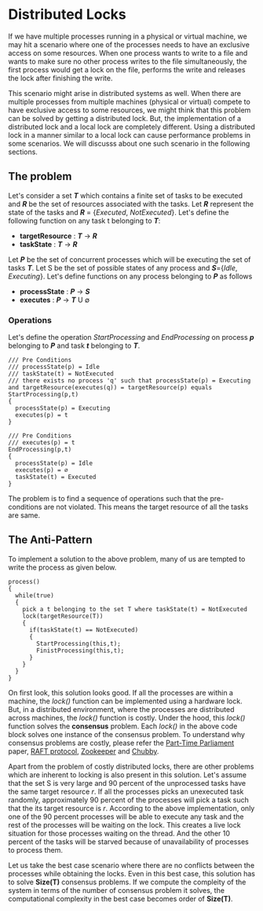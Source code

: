 # Distributed Locks
If we have multiple processes running in a physical or virtual machine, we may hit a scenario where one of the processes needs to have an exclusive access on some resources. When one process wants to write to a file and wants to make sure no other process writes to the file simultaneously, the first process would get a lock on the file, performs the write and releases the lock after finishing the write. 

This scenario might arise in distributed systems as well. When there are multiple processes from multiple machines (physical or virtual) compete to have exclusive access to some resources, we might think that this problem can be solved by getting a distributed lock. But, the implementation of a distributed lock and a local lock are completely different. Using a distributed lock in a manner similar to a local lock can cause performance problems in some scenarios. We will discusss about one such scenario in the following sections.

## The problem
Let's consider a set ***T*** which contains a finite set of tasks to be executed and ***R*** be the set of resources associated with the tasks. Let ***R*** represent the state of the tasks and ***R*** = {*Executed*, *NotExecuted*}. Let's define the following function on any task t belonging to ***T***:
  - **targetResource** : ***T*** -> ***R***
  - **taskState** : ***T*** -> ***R***
  
Let ***P*** be the set of concurrent processes which will be executing the set of tasks ***T***. Let S be the set of possible states of any process and ***S***={*Idle*, *Executing*}. Let's define functions on any process belonging to ***P*** as follows
  - **processState** : ***P*** -> ***S***
  - **executes** : ***P*** -> ***T*** U ∅

### Operations
Let's define the operation *StartProcessing* and *EndProcessing* on process ***p*** belonging to ***P*** and task ***t*** belonging to ***T***.
```
/// Pre Conditions
/// processState(p) = Idle
/// taskState(t) = NotExecuted
/// there exists no process 'q' such that processState(p) = Executing and targetResource(executes(q)) = targetResource(p) equals 
StartProcessing(p,t)
{
  processState(p) = Executing
  executes(p) = t
}
```
```
/// Pre Conditions
/// executes(p) = t
EndProcessing(p,t)
{
  processState(p) = Idle
  executes(p) = ∅
  taskState(t) = Executed
}
```

The problem is to find a sequence of operations such that the pre-conditions are not violated. This means the target resource of all the tasks are same.

## The Anti-Pattern
To implement a solution to the above problem, many of us are tempted to write the process as given below.
```
process()
{
  while(true)
  {
    pick a t belonging to the set T where taskState(t) = NotExecuted
    lock(targetResource(T))
    {
      if(taskState(t) == NotExecuted)
      {
        StartProcessing(this,t);
        FinistProcessing(this,t);
      }
    }
  }
}
```
On first look, this solution looks good. If all the processes are within a machine, the *lock()* function can be implemented using a hardware lock. But, in a distributed environment, where the processes are distributed across machines, the *lock()* function is costly. Under the hood, this *lock()* function solves the **consensus** problem. Each *lock()* in the above code block solves one instance of the consensus problem. To understand why consensus problems are costly, please refer the [Part-Time Parliament](http://lamport.azurewebsites.net/pubs/lamport-paxos.pdf)  paper, [RAFT protocol](https://raft.github.io/), [Zookeeper](https://zookeeper.apache.org/) and [Chubby](https://static.googleusercontent.com/media/research.google.com/en//archive/chubby-osdi06.pdf).

Apart from the problem of costly distributed locks, there are other problems which are inherent to locking is also present in this solution. Let's assume that the set S is very large and 90 percent of the unprocessed tasks have the same target resource *r*. If all the processes picks an unexecuted task randomly, approximately 90 percent of the processes will pick a task such that the its target resource is *r*. According to the above implementation, only one of the 90 percent processes will be able to execute any task and the rest of the processes will be waiting on the lock. This creates a live lock situation for those processes waiting on the thread. And the other 10 percent of the tasks will be starved because of unavailability of processes to process them.

Let us take the best case scenario where there are no conflicts between the processes while obtaining the locks. Even in this best case, this solution has to solve **Size(T)** consensus problems. If we compute the compleity of the system in terms of the number of consensus problem it solves, the computational complexity in the best case becomes order of **Size(T)**.
